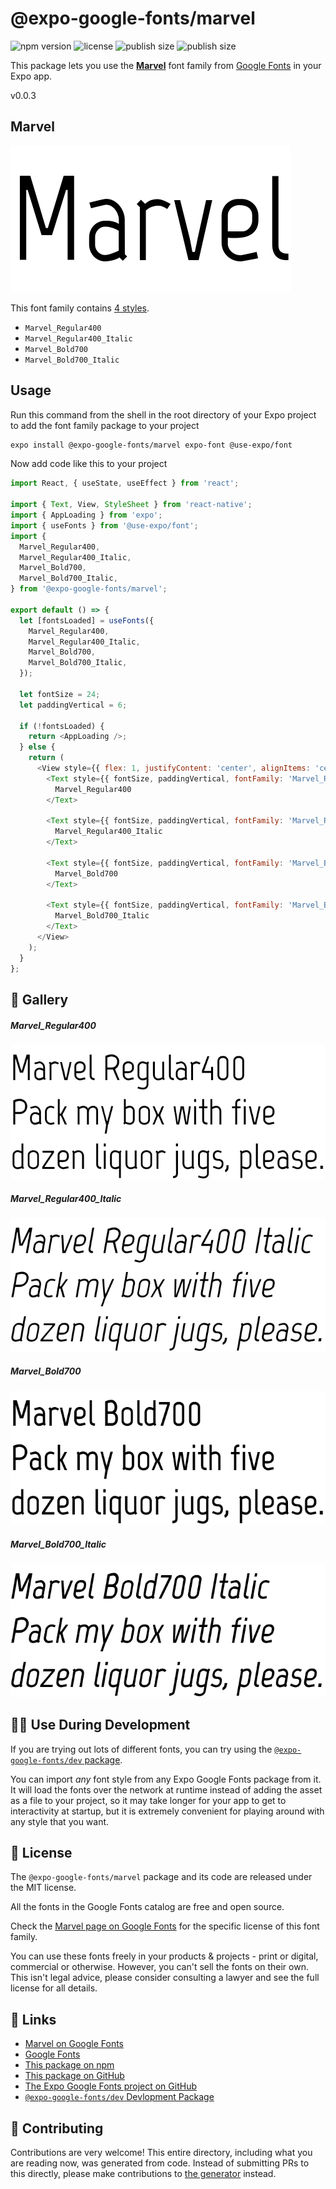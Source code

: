 # @expo-google-fonts/marvel

![npm version](https://flat.badgen.net/npm/v/@expo-google-fonts/marvel)
![license](https://flat.badgen.net/github/license/expo/google-fonts)
![publish size](https://flat.badgen.net/packagephobia/install/@expo-google-fonts/marvel)
![publish size](https://flat.badgen.net/packagephobia/publish/@expo-google-fonts/marvel)

This package lets you use the [**Marvel**](https://fonts.google.com/specimen/Marvel) font family from [Google Fonts](https://fonts.google.com/) in your Expo app.

v0.0.3

## Marvel

![Marvel](./font-family.png)

This font family contains [4 styles](#-gallery).

- `Marvel_Regular400`
- `Marvel_Regular400_Italic`
- `Marvel_Bold700`
- `Marvel_Bold700_Italic`

## Usage

Run this command from the shell in the root directory of your Expo project to add the font family package to your project
```sh
expo install @expo-google-fonts/marvel expo-font @use-expo/font
```

Now add code like this to your project
```js
import React, { useState, useEffect } from 'react';

import { Text, View, StyleSheet } from 'react-native';
import { AppLoading } from 'expo';
import { useFonts } from '@use-expo/font';
import {
  Marvel_Regular400,
  Marvel_Regular400_Italic,
  Marvel_Bold700,
  Marvel_Bold700_Italic,
} from '@expo-google-fonts/marvel';

export default () => {
  let [fontsLoaded] = useFonts({
    Marvel_Regular400,
    Marvel_Regular400_Italic,
    Marvel_Bold700,
    Marvel_Bold700_Italic,
  });

  let fontSize = 24;
  let paddingVertical = 6;

  if (!fontsLoaded) {
    return <AppLoading />;
  } else {
    return (
      <View style={{ flex: 1, justifyContent: 'center', alignItems: 'center' }}>
        <Text style={{ fontSize, paddingVertical, fontFamily: 'Marvel_Regular400' }}>
          Marvel_Regular400
        </Text>

        <Text style={{ fontSize, paddingVertical, fontFamily: 'Marvel_Regular400_Italic' }}>
          Marvel_Regular400_Italic
        </Text>

        <Text style={{ fontSize, paddingVertical, fontFamily: 'Marvel_Bold700' }}>
          Marvel_Bold700
        </Text>

        <Text style={{ fontSize, paddingVertical, fontFamily: 'Marvel_Bold700_Italic' }}>
          Marvel_Bold700_Italic
        </Text>
      </View>
    );
  }
};

```

## 🔡 Gallery

##### Marvel_Regular400
![Marvel_Regular400](./3762fad5facc07dfebad111a683192dbddb8dc02a4a43406d2c79a4303b11b95.ttf.png)

##### Marvel_Regular400_Italic
![Marvel_Regular400_Italic](./aaf0a4ec8425cfad4c7d8c41f37da8d7de878baf6fe877de46e9bb6a21afa443.ttf.png)

##### Marvel_Bold700
![Marvel_Bold700](./84edf56bb5528f4a5a646cc54e1df7f8b8f0acfcab08ba176e2140d05e3576dc.ttf.png)

##### Marvel_Bold700_Italic
![Marvel_Bold700_Italic](./3b41fd323f8f2702af4eac210e3a7aaccc576298b28256bf11c98cba436c90c9.ttf.png)


## 👩‍💻 Use During Development

If you are trying out lots of different fonts, you can try using the [`@expo-google-fonts/dev` package](https://github.com/expo/google-fonts/tree/master/font-packages/dev#readme).

You can import *any* font style from any Expo Google Fonts package from it. It will load the fonts
over the network at runtime instead of adding the asset as a file to your project, so it may take longer
for your app to get to interactivity at startup, but it is extremely convenient
for playing around with any style that you want.

## 📖 License

The `@expo-google-fonts/marvel` package and its code are released under the MIT license.

All the fonts in the Google Fonts catalog are free and open source.

Check the [Marvel page on Google Fonts](https://fonts.google.com/specimen/Marvel) for the specific license of this font family.

You can use these fonts freely in your products & projects - print or digital, commercial or otherwise. However, you can't sell the fonts on their own. This isn't legal advice, please consider consulting a lawyer and see the full license for all details.

## 🔗 Links

- [Marvel on Google Fonts](https://fonts.google.com/specimen/Marvel)
- [Google Fonts](https://fonts.google.com/)
- [This package on npm](https://www.npmjs.com/package/@expo-google-fonts/marvel)
- [This package on GitHub](https://github.com/expo/google-fonts/tree/master/font-packages/marvel)
- [The Expo Google Fonts project on GitHub](https://github.com/expo/google-fonts)
- [`@expo-google-fonts/dev` Devlopment Package](https://github.com/expo/google-fonts/tree/master/font-packages/dev)


## 🤝 Contributing

Contributions are very welcome! This entire directory, including what you are reading now, was generated from code. Instead of submitting PRs to this directly, please make contributions to [the generator](https://github.com/expo/google-fonts/tree/master/packages/generator) instead.
